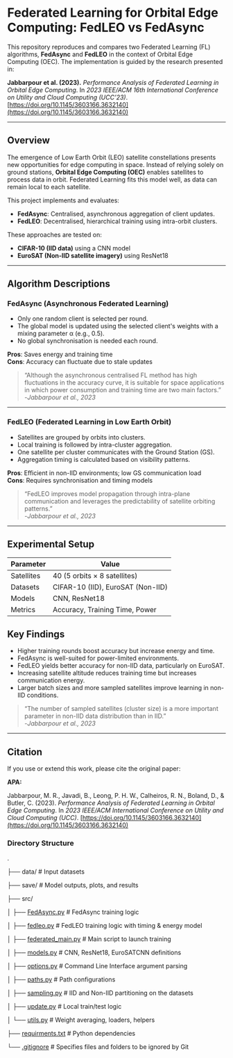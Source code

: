 # Federated Learning for Orbital Edge Computing: FedLEO vs FedAsync

This repository reproduces and compares two Federated Learning (FL) algorithms, **FedAsync** and **FedLEO** in the context of Orbital Edge Computing (OEC). The implementation is guided by the research presented in:

**Jabbarpour et al. (2023).** *Performance Analysis of Federated Learning in Orbital Edge Computing*. In *2023 IEEE/ACM 16th International Conference on Utility and Cloud Computing (UCC’23)*. [https://doi.org/10.1145/3603166.3632140](https://doi.org/10.1145/3603166.3632140)

---

## Overview

The emergence of Low Earth Orbit (LEO) satellite constellations presents new opportunities for edge computing in space. Instead of relying solely on ground stations, **Orbital Edge Computing (OEC)** enables satellites to process data in orbit. Federated Learning fits this model well, as data can remain local to each satellite.

This project implements and evaluates:

- **FedAsync**: Centralised, asynchronous aggregation of client updates.
- **FedLEO**: Decentralised, hierarchical training using intra-orbit clusters.

These approaches are tested on:

- **CIFAR-10 (IID data)** using a CNN model
- **EuroSAT (Non-IID satellite imagery)** using ResNet18

---

## Algorithm Descriptions

### FedAsync (Asynchronous Federated Learning)

- Only one random client is selected per round.
- The global model is updated using the selected client's weights with a mixing parameter α (e.g., 0.5).
- No global synchronisation is needed each round.

**Pros**: Saves energy and training time  
**Cons**: Accuracy can fluctuate due to stale updates

> “Although the asynchronous centralised FL method has high fluctuations in the accuracy curve, it is suitable for space applications in which power consumption and training time are two main factors.”  
> -*Jabbarpour et al., 2023*

---

### FedLEO (Federated Learning in Low Earth Orbit)

- Satellites are grouped by orbits into clusters.
- Local training is followed by intra-cluster aggregation.
- One satellite per cluster communicates with the Ground Station (GS).
- Aggregation timing is calculated based on visibility patterns.

**Pros**: Efficient in non-IID environments; low GS communication load  
**Cons**: Requires synchronisation and timing models

> “FedLEO improves model propagation through intra-plane communication and leverages the predictability of satellite orbiting patterns.”  
> -*Jabbarpour et al., 2023*

---

## Experimental Setup

| Parameter   | Value                             |
|-------------|-----------------------------------|
| Satellites  | 40 (5 orbits × 8 satellites)      |
| Datasets    | CIFAR-10 (IID), EuroSAT (Non-IID) |
| Models      | CNN, ResNet18                     |
| Metrics     | Accuracy, Training Time, Power    |

## Key Findings

- Higher training rounds boost accuracy but increase energy and time.
- FedAsync is well-suited for power-limited environments.
- FedLEO yields better accuracy for non-IID data, particularly on EuroSAT.
- Increasing satellite altitude reduces training time but increases communication energy.
- Larger batch sizes and more sampled satellites improve learning in non-IID conditions.

> “The number of sampled satellites (cluster size) is a more important parameter in non-IID data distribution than in IID.”  
> -*Jabbarpour et al., 2023*

---

## Citation

If you use or extend this work, please cite the original paper:

**APA:**

Jabbarpour, M. R., Javadi, B., Leong, P. H. W., Calheiros, R. N., Boland, D., & Butler, C. (2023). *Performance Analysis of Federated Learning in Orbital Edge Computing*. In *2023 IEEE/ACM International Conference on Utility and Cloud Computing (UCC)*. [https://doi.org/10.1145/3603166.3632140](https://doi.org/10.1145/3603166.3632140)

### Directory Structure
.

├── data/                    # Input datasets

├── save/                    # Model outputs, plots, and results

├── src/

│   ├── [FedAsync.py](src/FedAsync.py)          # FedAsync training logic

│   ├── [fedleo.py](src/fedleo.py)              # FedLEO training logic with timing & energy model

│   ├── [federated_main.py](src/federated_main.py)  # Main script to launch training

│   ├── [models.py](src/models.py)              # CNN, ResNet18, EuroSATCNN definitions

│   ├── [options.py](src/options.py)            # Command Line Interface argument parsing

│   ├── [paths.py](src/paths.py)                # Path configurations

│   ├── [sampling.py](src/sampling.py)          # IID and Non-IID partitioning on the datasets

│   ├── [update.py](src/update.py)              # Local train/test logic

│   └── [utils.py](src/utils.py)                # Weight averaging, loaders, helpers

├── [requirments.txt](requirments.txt)          # Python dependencies

└── [.gitignore](.gitignore)                    # Specifies files and folders to be ignored by Git
